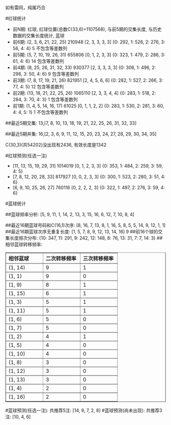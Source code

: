 <!-- 
.. title: 双色球2011028期(2011-03-13)数据分析报告
.. slug: slott-2011028-2011-03-13-report
.. date: 2011-03-14 08:00:00 UTC+08:00
.. tags: Lottery
.. link: 
.. description: 
.. type: text
-->

如有雷同，纯属巧合

<!-- TEASER_END-->

#红球统计

- 前N期: 红球, 红球位置(总数C(33,6)=1107568), 与前5期的交集长度, 与历史数据的交集长度统计, 蓝球
- 前6期: (2, 3, 6, 21, 22, 25) 210948 [2, 3, 3, 3, 3] {0: 292, 1: 526, 2: 276, 3: 56, 4: 4} 5 不包含等差数列
- 前5期: (5, 7, 10, 19, 26, 31) 655806 [0, 1, 2, 3, 3] {0: 323, 1: 479, 2: 286, 3: 61, 4: 6} 14 包含等差数列
- 前4期: (8, 25, 26, 31, 32, 33) 930377 [2, 3, 3, 3, 3] {0: 306, 1: 496, 2: 298, 3: 50, 4: 6} 9 包含等差数列
- 前3期: (7, 8, 17, 19, 21, 26) 821951 [2, 4, 5, 6, 6] {0: 282, 1: 527, 2: 266, 3: 77, 4: 5} 12 包含等差数列
- 前2期: (13, 18, 21, 22, 25, 26) 1065110 [2, 3, 3, 4, 4] {0: 283, 1: 518, 2: 284, 3: 70, 4: 3} 1 包含等差数列
- 前1期: (1, 4, 5, 14, 16, 17) 61025 [0, 1, 1, 2, 2] {0: 283, 1: 530, 2: 281, 3: 60, 4: 4, 5: 1} 1 不包含等差数列

##最近5期交集:
13,[7, 8, 10, 13, 18, 19, 21, 22, 25, 26, 31, 32, 33]

##最近5期并集:
16,[2, 3, 6, 9, 11, 12, 15, 20, 23, 24, 27, 28, 29, 30, 34, 35]

C(30,3)(共54202)没出现有2436, 
有效长度是1342

#红球预测(任选一注)

- [11, 13, 15, 19, 29, 31] 1014019 [0, 1, 2, 3, 3] {0: 353, 1: 484, 2: 259, 3: 59, 4: 5}
- [7, 8, 12, 20, 28, 33] 817927 [0, 0, 2, 3, 3] {0: 300, 1: 523, 2: 280, 3: 51, 4: 6}
- [6, 9, 10, 25, 26, 27] 760116 [0, 2, 2, 2, 3] {0: 322, 1: 497, 2: 276, 3: 59, 4: 6}

#蓝球统计

##蓝球频率分析:
[5, 9, 11, 1, 14, 2, 13, 3, 15, 16, 6, 12, 7, 10, 8, 4]

##最近16期蓝球号码和C(16,1)次序:
[8, 16, 7, 13, 8, 1, 16, 5, 8, 5, 5, 14, 9, 12, 1, 1]
##最近16期蓝球次序无重复长度:
[1, 5, 7, 8, 9, 12, 13, 14, 16] 9
##前16个球的交集长度频次分布:
{10: 347, 11: 291, 9: 242, 12: 148, 8: 76, 13: 31, 7: 7, 14: 3}
##相邻蓝球转移频率:
<table border="1" class="table table-striped dataframe">
  <thead>
    <tr style="text-align: left;">
      <th style="min-width: 100px;">相邻蓝球</th>
      <th style="min-width: 100px;">二次转移频率</th>
      <th style="min-width: 100px;">三次转移频率</th>
    </tr>
  </thead>
  <tbody>
    <tr>
      <td> (1, 14)</td>
      <td> 9</td>
      <td> 1</td>
    </tr>
    <tr>
      <td>  (1, 1)</td>
      <td> 9</td>
      <td> 0</td>
    </tr>
    <tr>
      <td>  (1, 9)</td>
      <td> 8</td>
      <td> 1</td>
    </tr>
    <tr>
      <td> (1, 15)</td>
      <td> 6</td>
      <td> 1</td>
    </tr>
    <tr>
      <td>  (1, 3)</td>
      <td> 5</td>
      <td> 1</td>
    </tr>
    <tr>
      <td> (1, 11)</td>
      <td> 5</td>
      <td> 1</td>
    </tr>
    <tr>
      <td>  (1, 6)</td>
      <td> 5</td>
      <td> 0</td>
    </tr>
    <tr>
      <td>  (1, 7)</td>
      <td> 5</td>
      <td> 0</td>
    </tr>
    <tr>
      <td>  (1, 2)</td>
      <td> 4</td>
      <td> 1</td>
    </tr>
    <tr>
      <td>  (1, 5)</td>
      <td> 4</td>
      <td> 0</td>
    </tr>
    <tr>
      <td> (1, 10)</td>
      <td> 4</td>
      <td> 0</td>
    </tr>
    <tr>
      <td>  (1, 8)</td>
      <td> 3</td>
      <td> 0</td>
    </tr>
    <tr>
      <td> (1, 12)</td>
      <td> 3</td>
      <td> 0</td>
    </tr>
    <tr>
      <td> (1, 13)</td>
      <td> 3</td>
      <td> 0</td>
    </tr>
    <tr>
      <td>  (1, 4)</td>
      <td> 2</td>
      <td> 0</td>
    </tr>
    <tr>
      <td> (1, 16)</td>
      <td> 2</td>
      <td> 0</td>
    </tr>
  </tbody>
</table>
#蓝球预测(任选一注):
共推荐5注: [14, 9, 7, 2, 8]
#蓝球预测(尚未出现):
共推荐3注: [10, 4, 6]

